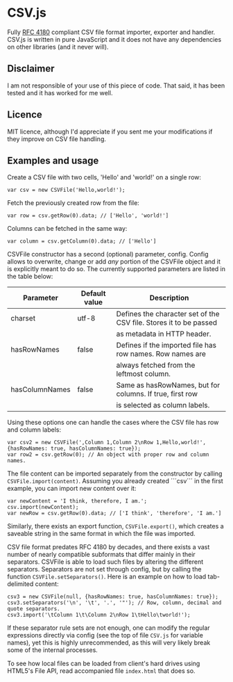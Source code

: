 CSV.js
======

Fully [RFC 4180](http://www.ietf.org/rfc/rfc4180.txt) compliant CSV file format importer, exporter and handler.
CSV.js is written in pure JavaScript and it does not have any dependencies on other libraries (and it never will).

Disclaimer
----------

I am not responsible of your use of this piece of code. That said, it has been tested and it has worked for me well.

Licence
-------

MIT licence, although I'd appreciate if you sent me your modifications if they improve on CSV file
handling.

Examples and usage
------------------
Create a CSV file with two cells, 'Hello' and 'world!' on a single row:

	var csv = new CSVFile('Hello,world!');

Fetch the previously created row from the file:

	var row = csv.getRow(0).data; // ['Hello', 'world!']

Columns can be fetched in the same way:

	var column = csv.getColumn(0).data; // ['Hello']

CSVFile constructor has a second (optional) parameter, config. Config allows to overwrite, change or add _any_ portion
of the CSVFile object and it is explicitly meant to do so. The currently supported parameters are listed in the table
below:

| Parameter      | Default value | Description                                                        |
|----------------|---------------|--------------------------------------------------------------------|
| charset        | utf-8         | Defines the character set of  the CSV file. Stores it to be passed |
|                |               | as metadata in HTTP header.                                        |
| hasRowNames    | false         | Defines if the imported file has row names. Row names are          |
|                |               | always fetched from the leftmost column.                           |
| hasColumnNames | false         | Same as hasRowNames, but for columns. If true, first row           |
|                |               | is selected as column labels.                                      |

Using these options one can handle the cases where the CSV file has row and column labels:

	var csv2 = new CSVFile(',Column 1,Column 2\nRow 1,Hello,world!', {hasRowNames: true, hasColumnNames: true});
	var row2 = csv.getRow(0); // An object with proper row and column names.

The file content can be imported separately from the constructor by calling ```CSVFile.import(content)```. Assuming you
already created ´´´csv´´´ in the first example, you can import new content over it:

	var newContent = 'I think, therefore, I am.';
	csv.import(newContent);
	var newRow = csv.getRow(0).data; // ['I think', 'therefore', 'I am.']

Similarly, there exists an export function, ```CSVFile.export()```, which creates a saveable string in the same
format in which the file was imported.

CSV file format predates RFC 4180 by decades, and there exists a vast number of nearly compatible subformats that
differ mainly in their separators. CSVFile is able to load such files by altering the different separators. Separators
are not set through config, but by calling the function ```CSVFile.setSeparators()```. Here is an example on how to
load tab-delimited content:

	csv3 = new CSVFile(null, {hasRowNames: true, hasColumnNames: true});
	csv3.setSeparators('\n', '\t', '.', '"'); // Row, column, decimal and quote separators.
	csv3.import('\tColumn 1\t\Column 2\nRow 1\tHello\tworld!');

If these separator rule sets are not enough, one can modify the regular expressions directly via config (see the top
of file ```CSV.js``` for variable names), yet this is highly unrecommended, as this will very likely break some of
the internal processes.

To see how local files can be loaded from client's hard drives using HTML5's File API, read accompanied file
```index.html``` that does so.